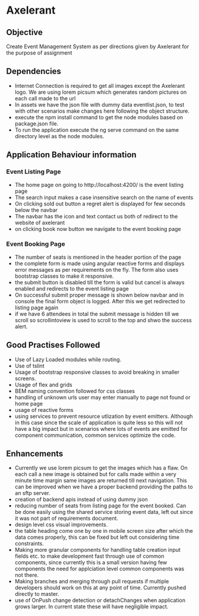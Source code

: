 # Axelerant
## Objective
Create Event Management System as per directions given by Axelerant for the purpose of assignment

## Dependencies
- Internet Connection is required to get all images except the Axelerant logo. We are using lorem picsum which generates random pictures on each call made to the url
- In assets we have the json file with dummy data eventlist.json, to test with other scenarios make changes here following the object structure.
- execute the npm install command to get the node modules based on package.json file.
- To run the application execute the ng serve command on the same directory level as the node modules.

## Application Behaviour information
### Event Listing Page
- The home page on going to http://localhost:4200/ is the event listing page
- The search input makes a case insensitive search on the name of events
- On clicking sold out button a regret alert is displayed for few seconds below the navbar
- The navbar has the icon and text contact us both of redirect to the website of axelerant
- on clicking book now button we navigate to the event booking page

### Event Booking Page
- The number of seats is mentioned in the header portion of the page
- the complete form is made using angular reactive forms and displays error messages as per requirements on the fly. The form also uses bootstrap classes to make it responsive.
- the submit button is disabled till the form is valid but cancel is always enabled and redirects to the event listing page
- On successful submit proper message is shown below navbar and in console the final form object is logged. After this we get redirected to listing page again
- if we have 6 attendees in total the submit message is hidden till we scroll so scrollintoview is used to scroll to the top and shwo the success alert.

## Good Practises Followed
- Use of Lazy Loaded modules while routing.
- Use of tslint
- Usage of bootstrap responsive classes to avoid breaking in smaller screens. 
- Usage of flex and grids
- BEM naming convention followed for css classes
- handling of unknown urls user may enter manually to page not found or home page
- usage of reactive forms
- using services to prevent resource utlization by event emitters. Although in this case since the scale of application is quite less so this will not have a big impact but in scenarios where lots of events are emitted for component communication, common services optimize the code.

## Enhancements
- Currently we use lorem picsum to get the images which has a flaw. On each call a new image is obtained but for calls made within a very minute time margin same images are returned till next navigation.
This can be improved when we have a proper backend providing the paths to an sftp server.
- creation of backend apis instead of using dummy json
- reducing number of seats from listing page for the event booked. Can be done easily using the shared service storing event data, left out since it was not part of requirements document.
- design level css visual improvements.
- the table heading come one by one in mobile screen size after which the data comes properly, this can be fixed but left out considering time constraints.
- Making more granular components for handling table creation input fields etc. to make development fast through use of common components, since currently this is a small version having few components the need for applciation level common components was not there.
- Making branches and merging through pull requests if multiple developers should work on this at any point of time. Currently pushed directly to master.
- use of OnPush change detection or detachChanges when application grows larger. In current state these will have negligible impact.
